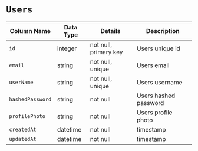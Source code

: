 # `Users`

| Column Name      | Data Type | Details               | Description           |
| ---------------- | --------- | --------------------- | --------------------- |
| `id`             | integer   | not null, primary key | Users unique id       |
| `email`          | string    | not null, unique      | Users email           |
| `userName`       | string    | not null, unique      | Users username        |
| `hashedPassword` | string    | not null              | Users hashed password |
| `profilePhoto`   | string    | not null              | Users profile photo   |
| `createdAt`      | datetime  | not null              | timestamp             |
| `updatedAt`      | datetime  | not null              | timestamp             |
